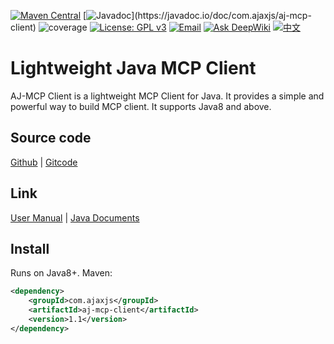 [![Maven Central](https://img.shields.io/maven-central/v/com.ajaxjs/aj-mcp-client?label=Latest%20Release)](https://central.sonatype.com/artifact/com.ajaxjs/aj-mcp-client)
[![Javadoc](https://img.shields.io/badge/javadoc-1.1-brightgreen.svg?)](https://javadoc.io/doc/com.ajaxjs/aj-mcp-client)
![coverage](https://img.shields.io/badge/coverage-80%25-yellowgreen.svg?maxAge=2592000)
[![License: GPL v3](https://img.shields.io/badge/License-GPLv3-blue.svg)](https://www.gnu.org/licenses/gpl-3.0)
[![Email](https://img.shields.io/badge/Contact--me-Email-orange.svg)](mailto:frank@ajaxjs.com)
[![Ask DeepWiki](https://deepwiki.com/badge.svg)](https://deepwiki.com/lightweight-component/aj-mcp)
[![中文](https://img.shields.io/badge/lang-中文-red)](./README.zh-CN.md)

# Lightweight Java MCP Client

AJ-MCP Client is a lightweight MCP Client for Java. It provides a simple and powerful way to build MCP client. It supports Java8 and above.

## Source code

[Github](https://github.com/lightweight-component/aj-aj-mcp) | [Gitcode](https://gitcode.com/lightweight-component/aj-aj-mcp)

## Link

[User Manual](https://mcp.ajaxjs.com/)  | [Java Documents](https://javadoc.io/doc/com.ajaxjs/aj-mcp-client)

## Install

Runs on Java8+. Maven:

```xml
<dependency>
    <groupId>com.ajaxjs</groupId>
    <artifactId>aj-mcp-client</artifactId>
    <version>1.1</version>
</dependency>
```